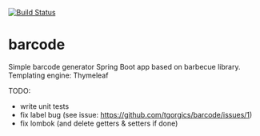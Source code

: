 [![Build Status](https://travis-ci.org/tgorgics/barcode.svg?branch=master)](https://travis-ci.org/tgorgics/barcode)

# barcode

Simple barcode generator Spring Boot app based on barbecue library. Templating engine: Thymeleaf

TODO: 
- write unit tests
- fix label bug (see issue: https://github.com/tgorgics/barcode/issues/1)
- fix lombok (and delete getters & setters if done)
